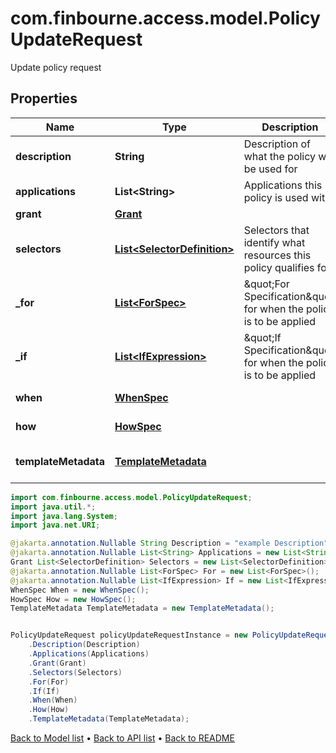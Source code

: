 # com.finbourne.access.model.PolicyUpdateRequest
Update policy request

## Properties

Name | Type | Description | Notes
------------ | ------------- | ------------- | -------------
**description** | **String** | Description of what the policy will be used for | [optional] [default to String]
**applications** | **List&lt;String&gt;** | Applications this policy is used with | [optional] [default to List<String>]
**grant** | [**Grant**](Grant.md) |  | [default to Grant]
**selectors** | [**List&lt;SelectorDefinition&gt;**](SelectorDefinition.md) | Selectors that identify what resources this policy qualifies for | [default to List<SelectorDefinition>]
**_for** | [**List&lt;ForSpec&gt;**](ForSpec.md) | \&quot;For Specification\&quot; for when the policy is to be applied | [optional] [default to List<ForSpec>]
**_if** | [**List&lt;IfExpression&gt;**](IfExpression.md) | \&quot;If Specification\&quot; for when the policy is to be applied | [optional] [default to List<IfExpression>]
**when** | [**WhenSpec**](WhenSpec.md) |  | [default to WhenSpec]
**how** | [**HowSpec**](HowSpec.md) |  | [optional] [default to HowSpec]
**templateMetadata** | [**TemplateMetadata**](TemplateMetadata.md) |  | [optional] [default to TemplateMetadata]

```java
import com.finbourne.access.model.PolicyUpdateRequest;
import java.util.*;
import java.lang.System;
import java.net.URI;

@jakarta.annotation.Nullable String Description = "example Description";
@jakarta.annotation.Nullable List<String> Applications = new List<String>();
Grant List<SelectorDefinition> Selectors = new List<SelectorDefinition>();
@jakarta.annotation.Nullable List<ForSpec> For = new List<ForSpec>();
@jakarta.annotation.Nullable List<IfExpression> If = new List<IfExpression>();
WhenSpec When = new WhenSpec();
HowSpec How = new HowSpec();
TemplateMetadata TemplateMetadata = new TemplateMetadata();


PolicyUpdateRequest policyUpdateRequestInstance = new PolicyUpdateRequest()
    .Description(Description)
    .Applications(Applications)
    .Grant(Grant)
    .Selectors(Selectors)
    .For(For)
    .If(If)
    .When(When)
    .How(How)
    .TemplateMetadata(TemplateMetadata);
```


[Back to Model list](../README.md#documentation-for-models) &#8226; [Back to API list](../README.md#documentation-for-api-endpoints) &#8226; [Back to README](../README.md)
